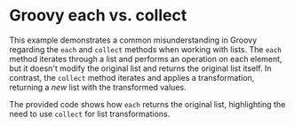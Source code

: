 # Groovy each vs. collect
This example demonstrates a common misunderstanding in Groovy regarding the `each` and `collect` methods when working with lists.  The `each` method iterates through a list and performs an operation on each element, but it doesn't modify the original list and returns the original list itself.  In contrast, the `collect` method iterates and applies a transformation, returning a *new* list with the transformed values. 

The provided code shows how `each` returns the original list, highlighting the need to use `collect` for list transformations.